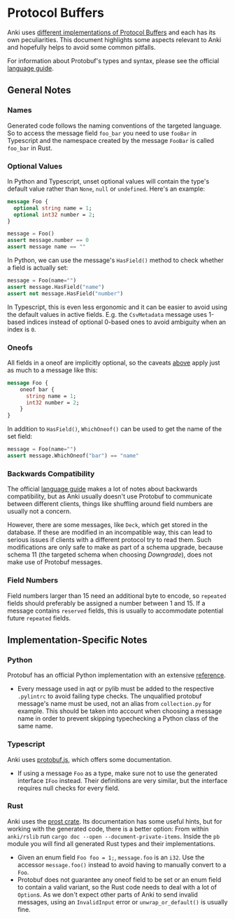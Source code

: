 # Protocol Buffers

Anki uses [different implementations of Protocol Buffers](./architecture.md#protobuf)
and each has its own peculiarities. This document highlights some aspects relevant
to Anki and hopefully helps to avoid some common pitfalls.

For information about Protobuf's types and syntax, please see the official [language guide](https://developers.google.com/protocol-buffers/docs/proto3).

## General Notes

### Names

Generated code follows the naming conventions of the targeted language. So to access
the message field `foo_bar` you need to use `fooBar` in Typescript and the
namespace created by the message `FooBar` is called `foo_bar` in Rust.

### Optional Values

In Python and Typescript, unset optional values will contain the type's default
value rather than `None`, `null` or `undefined`. Here's an example:

```protobuf
message Foo {
  optional string name = 1;
  optional int32 number = 2;
}
```

```python
message = Foo()
assert message.number == 0
assert message name == ""
```

In Python, we can use the message's `HasField()` method to check whether a field is
actually set:

```python
message = Foo(name="")
assert message.HasField("name")
assert not message.HasField("number")
```

In Typescript, this is even less ergonomic and it can be easier to avoid using
the default values in active fields. E.g. the `CsvMetadata` message uses 1-based
indices instead of optional 0-based ones to avoid ambiguity when an index is `0`.

### Oneofs

All fields in a oneof are implicitly optional, so the caveats [above](#optional-values)
apply just as much to a message like this:

```protobuf
message Foo {
    oneof bar {
      string name = 1;
      int32 number = 2;
    }
}
```

In addition to `HasField()`, `WhichOneof()` can be used to get the name of the set
field:

```python
message = Foo(name="")
assert message.WhichOneof("bar") == "name"
```

### Backwards Compatibility

The official [language guide](https://developers.google.com/protocol-buffers/docs/proto3)
makes a lot of notes about backwards compatibility, but as Anki usually doesn't
use Protobuf to communicate between different clients, things like shuffling around
field numbers are usually not a concern.

However, there are some messages, like `Deck`, which get stored in the database.
If these are modified in an incompatible way, this can lead to serious issues if
clients with a different protocol try to read them. Such modifications are only
safe to make as part of a schema upgrade, because schema 11 (the targeted schema
when choosing _Downgrade_), does not make use of Protobuf messages.

### Field Numbers

Field numbers larger than 15 need an additional byte to encode, so `repeated` fields
should preferably be assigned a number between 1 and 15. If a message contains
`reserved` fields, this is usually to accommodate potential future `repeated` fields.

## Implementation-Specific Notes

### Python

Protobuf has an official Python implementation with an extensive [reference](https://developers.google.com/protocol-buffers/docs/reference/python-generated).

-   Every message used in aqt or pylib must be added to the respective `.pylintrc`
    to avoid failing type checks. The unqualified protobuf message's name must be
    used, not an alias from `collection.py` for example. This should be taken into
    account when choosing a message name in order to prevent skipping typechecking
    a Python class of the same name.

### Typescript

Anki uses [protobuf.js](https://protobufjs.github.io/protobuf.js/), which offers
some documentation.

-   If using a message `Foo` as a type, make sure not to use the generated interface
    `IFoo` instead. Their definitions are very similar, but the interface requires
    null checks for every field.

### Rust

Anki uses the [prost crate](https://docs.rs/prost/latest/prost/).
Its documentation has some useful hints, but for working with the generated code,
there is a better option: From within `anki/rslib` run `cargo doc --open --document-private-items`.
Inside the `pb` module you will find all generated Rust types and their implementations.

-   Given an enum field `Foo foo = 1;`, `message.foo` is an `i32`. Use the accessor
    `message.foo()` instead to avoid having to manually convert to a `Foo`.
-   Protobuf does not guarantee any oneof field to be set or an enum field to contain
    a valid variant, so the Rust code needs to deal with a lot of `Option`s. As we
    don't expect other parts of Anki to send invalid messages, using an `InvalidInput`
    error or `unwrap_or_default()` is usually fine.
